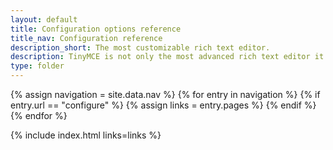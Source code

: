 ```yaml
---
layout: default
title: Configuration options reference
title_nav: Configuration reference
description_short: The most customizable rich text editor.
description: TinyMCE is not only the most advanced rich text editor it's also the most customizable.
type: folder
---
```

{% assign navigation = site.data.nav %}
{% for entry in navigation %}
  {% if entry.url == "configure" %}
    {% assign links = entry.pages %}
  {% endif %}
{% endfor %}

{% include index.html links=links %}